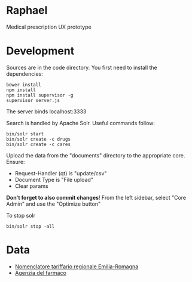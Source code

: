 Raphael
=======

Medical prescription UX prototype

Development
===========

Sources are in the code directory. You first need to install the dependencies:

    bower install
    npm install
    npm install supervisor -g
    supervisor server.js

The server binds localhost:3333

Search is handled by Apache Solr. Useful commands follow:

    bin/solr start
    bin/solr create -c drugs
    bin/solr create -c cares

Upload the data from the "documents" directory to the appropriate core. Ensure:

 - Request-Handler (qt) is "update/csv"
 - Document Type is "File upload"
 - Clear params

**Don't forget to also commit changes**! From the left sidebar, select "Core Admin"
and use the "Optimize button"

To stop solr

    bin/solr stop -all

Data
====

- [Nomenclatore tariffario regionale Emilia-Romagna](http://salute.regione.emilia-romagna.it/documentazione/nomenclatore-tariffario-rer/nomenclatore_tariffario_rer_2014.xls/view)
- [Agenzia del farmaco](http://www.agenziafarmaco.gov.it/it/content/dati-sulle-liste-dei-farmaci-open-data)
